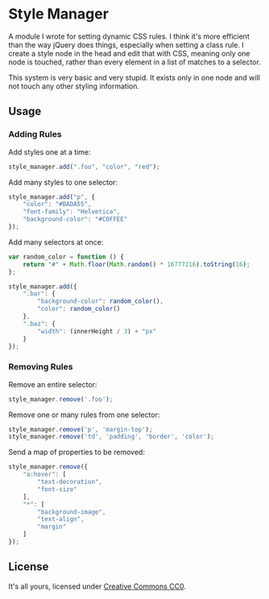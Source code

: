 # Style Manager

A module I wrote for setting dynamic CSS rules. I think it's more efficient than the way jQuery does things, especially when setting a class rule. I create a style node in the head and edit that with CSS, meaning only one node is touched, rather than every element in a list of matches to a selector.

This system is very basic and very stupid. It exists only in one node and will not touch any other styling information.

## Usage

### Adding Rules
    
Add styles one at a time:

```javascript
style_manager.add(".foo", "color", "red");
```

Add many styles to one selector:

```javascript
style_manager.add("p", {
    "color": "#BADA55",
    "font-family": "Helvetica",
    "background-color": "#C0FFEE"
});
```
    
Add many selectors at once:

```javascript
var random_color = function () {
    return "#" + Math.floor(Math.random() * 16777216).toString(16);
};

style_manager.add({
    ".bar": {
        "background-color": random_color(),
        "color": random_color()
    },
    ".baz": {
        "width": (innerHeight / 3) + "px"
    }
});
```

### Removing Rules

Remove an entire selector:

```javascript
style_manager.remove('.foo');
```

Remove one or many rules from one selector:

```javascript
style_manager.remove('p', 'margin-top');
style_manager.remove('td', 'padding', 'border', 'color');
```
 
Send a map of properties to be removed:

```javascript
style_manager.remove({
    "a:hover": [
        "text-decoration",
        "font-size"
    ],
    "*": [
        "background-image",
        "text-align",
        "margin"
    ]
});
```

## License

It's all yours, licensed under [Creative Commons CC0](http://creativecommons.org/publicdomain/zero/1.0/).